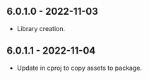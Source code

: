 ## 6.0.1.0 - 2022-11-03

- Library creation.

## 6.0.1.1 - 2022-11-04

- Update in cproj to copy assets to package.